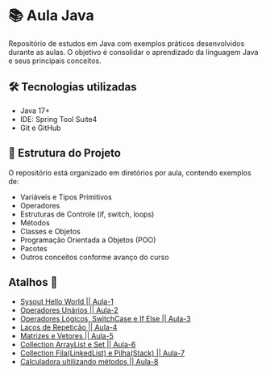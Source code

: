 # 📚 Aula Java

Repositório de estudos em Java com exemplos práticos desenvolvidos durante as aulas. O objetivo é consolidar o aprendizado da linguagem Java e seus principais conceitos.

## 🛠️ Tecnologias utilizadas

- Java 17+
- IDE: Spring Tool Suite4
- Git e GitHub

## 📁 Estrutura do Projeto

O repositório está organizado em diretórios por aula, contendo exemplos de:

- Variáveis e Tipos Primitivos  
- Operadores  
- Estruturas de Controle (if, switch, loops)  
- Métodos  
- Classes e Objetos  
- Programação Orientada a Objetos (POO)  
- Pacotes  
- Outros conceitos conforme avanço do curso  

## Atalhos 🧩

- [Sysout Hello World || Aula-1](https://github.com/luizsantos7/aula_java/tree/main/helloworld)
- [Operadores Unários || Aula-2](https://github.com/luizsantos7/aula_java/tree/main/aula_2/src/aula_2)
- [Operadores Lógicos, SwitchCase e If Else || Aula-3](https://github.com/luizsantos7/aula_java/tree/main/aula_03/src/aula_03)
- [Laços de Repetição || Aula-4](https://github.com/luizsantos7/aula_java/tree/main/aula_04/src/aula_04)
- [Matrizes e Vetores || Aula-5](https://github.com/luizsantos7/aula_java/tree/main/aula_05/src/aula_05)
- [Collection ArrayList e Set || Aula-6](https://github.com/luizsantos7/aula_java/tree/main/aula_06/src/aula_06)
- [Collection Fila(LinkedList) e Pilha(Stack) || Aula-7](https://github.com/luizsantos7/aula_java/tree/main/aula_07/src/aula_07)
- [Calculadora ultilizando métodos || Aula-8](https://github.com/luizsantos7/aula_java/tree/main/aula_08/src/aula_08)
